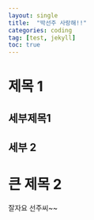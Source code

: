 ```yaml
---
layout: single
title:  "박선주 사랑해!!"
categories: coding
tag: [test, jekyll]
toc: true
---
```


# 제목 1
## 세부제목1
## 세부 2

# 큰 제목 2
잘자요 선주씨~~
